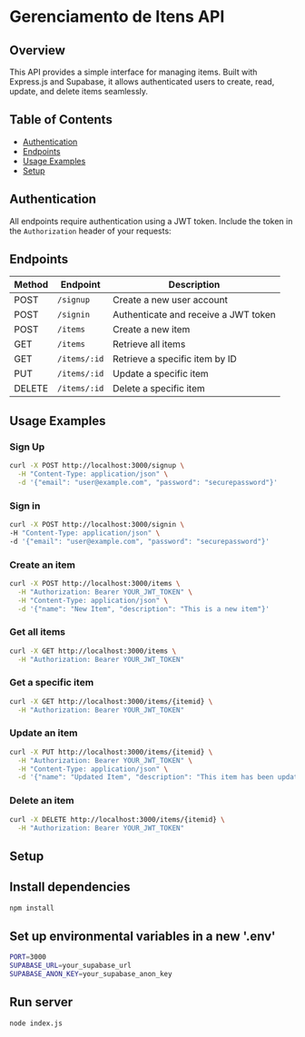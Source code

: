 # Gerenciamento de Itens API

## Overview

This API provides a simple interface for managing items. Built with Express.js and Supabase, it allows authenticated users to create, read, update, and delete items seamlessly.

## Table of Contents

- [Authentication](#authentication)
- [Endpoints](#endpoints)
- [Usage Examples](#usage-examples)
- [Setup](#setup)

## Authentication

All endpoints require authentication using a JWT token. Include the token in the `Authorization` header of your requests:


## Endpoints

| Method | Endpoint       | Description                        |
|--------|----------------|------------------------------------|
| POST   | `/signup`      | Create a new user account          |
| POST   | `/signin`      | Authenticate and receive a JWT token |
| POST   | `/items`       | Create a new item                  |
| GET    | `/items`       | Retrieve all items                 |
| GET    | `/items/:id`   | Retrieve a specific item by ID     |
| PUT    | `/items/:id`   | Update a specific item             |
| DELETE | `/items/:id`   | Delete a specific item             |

## Usage Examples

### Sign Up

```bash
curl -X POST http://localhost:3000/signup \
  -H "Content-Type: application/json" \
  -d '{"email": "user@example.com", "password": "securepassword"}'
```

  ### Sign in

  ```bash
  curl -X POST http://localhost:3000/signin \
  -H "Content-Type: application/json" \
  -d '{"email": "user@example.com", "password": "securepassword"}'
  ```

### Create an item

```bash
curl -X POST http://localhost:3000/items \
  -H "Authorization: Bearer YOUR_JWT_TOKEN" \
  -H "Content-Type: application/json" \
  -d '{"name": "New Item", "description": "This is a new item"}'
```
### Get all items

```bash
curl -X GET http://localhost:3000/items \
  -H "Authorization: Bearer YOUR_JWT_TOKEN"
```

### Get a specific item

```bash
curl -X GET http://localhost:3000/items/{itemid} \
  -H "Authorization: Bearer YOUR_JWT_TOKEN"
```

### Update an item

```bash
curl -X PUT http://localhost:3000/items/{itemid} \
  -H "Authorization: Bearer YOUR_JWT_TOKEN" \
  -H "Content-Type: application/json" \
  -d '{"name": "Updated Item", "description": "This item has been updated"}'
```

### Delete an item

```bash
curl -X DELETE http://localhost:3000/items/{itemid} \
  -H "Authorization: Bearer YOUR_JWT_TOKEN"
```

## Setup

## Install dependencies

```bash
npm install
```

## Set up environmental variables in a new '.env'

```bash
PORT=3000
SUPABASE_URL=your_supabase_url
SUPABASE_ANON_KEY=your_supabase_anon_key
```

## Run server
```bash
node index.js
```